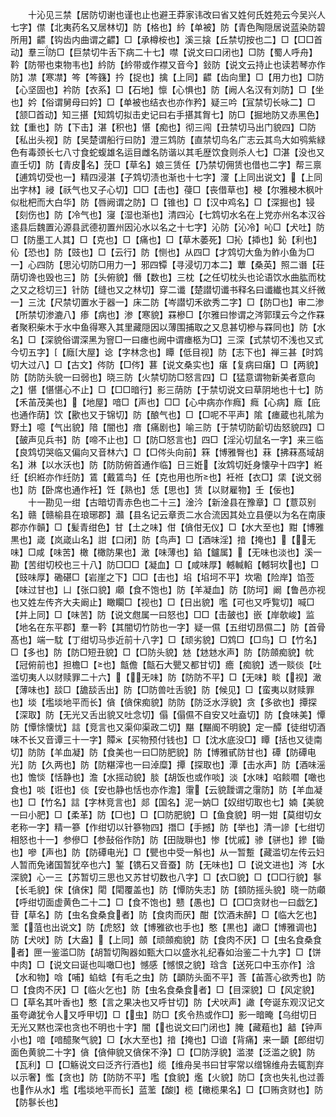 <!-- { "loadSidebar": true } -->
　　十沁见三禁【居防切谢也谨也止也避王莽家讳改曰省又姓何氏姓苑云今吴兴人七字】僸【北夷药名又居林切】防【格也】紟【单被】防【青色陶隠居说蓝染防碧所用】齽【钩齿内曲谓之齽】□【承樽桉也】溪三搇【丘禁切按也二】□【□□首动】羣三防□【巨禁切牛舌下病二十七】噤【说文曰口闭也】□防【蜀人呼舟】靲【防带也束物韦也】紟防【紟带或作襟又音今】鈙防【说文云持止也读若琴亦作防】凚【寒凚】笒【笒籛】扲【捉也】擒【上同】齽【齿向里】□【用力也】□防【心坚固也】衿防【衣系】□【石地】懔【心惧也】防【阙人名汉有刘防】□【坐也】妗【俗谓舅母曰妗】□【单被也结衣也亦作矜】疑三吟【冝禁切长咏二】□【颔□首动】知三揕【知鸩切拟击史记曰右手揕其胷七】防□【掘地防又赤黑色】鈂【重也】防【下击】湛【积也】愖【痴也】彻三闯【丑禁切马出门貌四】□防【私出头视】防【吴楚谓船行曰防】澄三鸩防【直禁切鸟名广志云其鸟大如鸮紫緑色有毒颈长七八寸食蛇蝮雄名运目雌名防谐以其毛歴饮食则杀人七】□湛【没也又直壬切】防【青皮名】莐□【草名】娘三赁任【乃禁切佣赁也借也二字】帮三禀【逋鸩切受也一】精四浸湛【子鸩切渍也渐也十七字】濅【上同出说文】【上同出字林】祲【祅气也又子心切】□□【击也】葠□【丧借草也】梫【尔雅梫木枫叶似枇杷而大白华】防【唇阙谓之防】□【锥也】□【汉中鸡名】□【深掘也】锓【刻伤也】防【冷气也】寖【湿也渐也】清四沁【七鸩切水名在上党亦州名本汉谷逺县后魏置沁源县武德初置州因沁水以名之十七字】沁防【沁冷】吣□【犬吐】防□【防墨工人其】□【克也】□【痛也】□【草木萎死】□抋【揷也】鈊【利也】伈【恐也】防【豉也】□【云行】防【恻也】从四□【才鸩切大鱼为鲊小鱼为□一】心四防【思沁切防□用力一】邪四镡【寻浸切刀本二】蕈【桑英】照二谮【荘荫切谗也毁也三】防【头俯貌】僭【数也】三枕【之任切枕头也论语饮水曲肱而枕之又之稔切三】针防【缝也又之林切】穿二谶【楚譛切谶书释名曰谶纎也其义纤微一】三沈【尺禁切置水于器一】床二防【岑譛切禾欲秀二字】□【防□也】审二渗【所禁切渗漉八】瘆【病也】渗【寒貌】罧槮□【尔雅曰惨谓之涔郭璞云今之作罧者聚积柴木于水中鱼得寒入其里藏隠因以薄围捕取之又息甚切槮与罧同也】防【水名】□【深貌俗谓深黑为窨□一曰瘗也阙中谓瘗柩为□】三深【式禁切不浅也又式今切五字】【廕大屋】谂【字林念也】瞫【低目视】防【志下也】禅三甚【时鸩切大过八】□【古文】侺防【□侺】葚【说文桑实也】瘎【复病曰瘎】□【两貌】防【防防头貌一曰弱也】晓三防【火禁切防□怒言四】□【猛意谓物新美者意向之】愖【愖愖心不止】□【□□暗行】影三荫防【于禁切说文曰草阴地也十七】防【禾苖茂美也】【地屋】喑□【声也】□□【心中病亦作癊】癊【心病】廕【庇也通作荫】饮【歠也又于锦切】防【酿气也】□【□呢不平声】隂【瘗蔵也礼隂为野土】噫【气出貌】隌【闇也】瘖【痛剧也】喻三防【于禁切防齘切齿怒貌四】□【皷声见兵书】防【啼不止也】□【防□怒言也】四□【淫沁切鼠名一字】来三临【良鸩切哭临又偏向又音林六】□【□侺头向前】箖【博雅臀也】菻【拂菻髙域胡名】淋【以水沃也】防【防防俯首通作临】日三姙【汝鸩切妊身懐孕十四字】絍纴【织絍亦作纴防】鵀【戴鵀鸟】任【克也用也所也】衽袵【衣□】栠【说文弱也】防【卧席也通作衽】饪【熟也】恁【思也】赁【以财雇物】壬【佞也】
　　十一勘见一绀【古暗切青赤色也二十三】淦汵【新淦县在豫章】□【薏苡别名】赣【赣榆县在琅琊郡】灨【县名记云章贡二水合流因其处立县便以为名在南康郡亦作贑】□【髪青绀色】甘【土之味】佄【僋佄无仪】□【水大至也】黚【博雅黒也】嵅【岚嵅山名】詌【口闭】防【鸟声】□【酒味淫】揞【掩也】【无味】□咸【味苦】橄【橄防果也】澉【味薄也】錎【鑪属】【无味也淡也】溪一勘【苦绀切校也三十八】防□□□【凝血】□【咸味厚】轗輱輡【轗轲坎也】□【豉味厚】磡碪□【岩崖之下】□□【击也】埳【埳坷不平】坎墈【险岸】馅莶【味过甘也】凵【张口貌】顑【食不饱也】防【羊凝血】防【防坷】阚【鲁邑亦视也又姓左传齐大夫阚止】瞰矙□【视也】□【日出貌】嚂【可也又呼覧切】喊□【并上同】□【味苦】防【说文甝属一曰怒也】□□【击皷也】嵌【岸欹峻】监【地名在东平郡】羣一靲【其闇切竹防也一字】疑一儑【五绀切昂儑二】防【首骨髙也】端一馾【丁绀切马歩近前十八字】□【顽劣貌】□鸩□【□鸟】□【竹名】□【多也】防【防□短丑貌】□【□防头貌】沊【沊沊水声】防【防顩痴貌】帎【冠俯前也】担檐□【也】甔儋【甔石大甖又都甘切】癚【痴貌】透一赕倓【吐滥切夷人以财赎罪二十六】【无味】防【防防不平】□【无味】睒【视】澉【薄味也】舕□【舚舕舌出】防【□防兽吐舌貌】防【候见】□【蛮夷以财赎罪也】埮【壏埮地平而长】僋【僋俕痴貌】防防【防泛水浮貌】贪【多欲也】撢探【深取】防【无光又舌出貌又吐念切】傝【傝儑不自安又吐盍切】防【食味美】憛防【憛悇懐忧】誩【竞言也又渠仰渠政二切】黮【黮阍不明貌】定一醰【徒绀切酒味不长又音谭三十一字】贉【买物预付钱也】□【沈水底没□】瞫【括也又徒南切】防防【羊血凝】防【食美也一曰□防肥貌】防【博雅甙防甘也】磹【防磹电光】防【久两也】防【防糂滓也一曰淖糜】撢【探取也】潭【击水声】防【酒味滛也】憺惔【恬静也】澹【水摇动貌】腅【胡饭也或作啖】淡【水味】啗餤嚪【噉也食也】啖【诳也】倓【安也静也恬也亦作澹】霮【云貌靉谓之霮防】防【羊血凝也】□【竹名】誩【字林竞言也】郯【国名】泥一妠□【奴绀切取也七】婻【美貌一曰小肥】□【柔革】防【□也】□【□防肥貌】□【鱼食貌】明一姏【莫绀切女老称一字】精一篸【作绀切以针篸物四】撍□【手撼】防【举也】清一謲【七绀切相怒也十一】参傪□【参鼔俗作防】防【田陇聨也】惨【忧戚】骖【骈也】鏒【锄也】嘇【声也】防【防磹电光】□【甖也中受一斛也】从一暂蹔【藏滥切左传云妇人暂而免诸国暂犹卒也六】錾【镌石又音蚕】防【无味也】□【说文进也】涔【水深貌】心一三【苏暂切三思也又苏甘切数也八字】□【衣□貌】□【□□行貌】鬖【长毛貌】俕【僋俕】閐【閐覆盖也】防【憛防失志】防【顉防摇头貌】晓一防顑【呼绀切面虚黄色二十二】□【食不饱也】戆【愚也】□【□□贪财也一曰戯乞】苷【草名】防【虫名食桑食者】防【食肉而厌】酣【饮酒未醉】□【临大乞也】蘫【菹也出说文】防【虎怒】敛【博雅欲也手也】憨【黒也】譀□【博雅调也】防【犬吠】防【大盎】【上同】顩【顽顩痴貌】防【食肉不厌】□【虫名食桑食者】匣一鉴滥□防【胡暂切陶器如甄大口以盛氷礼纪春如治鉴二十九字】□【饼中肉】□【说文曰诞也叫噉□也】憾感【憾恨之貌】琀含【送死口中玉亦作】浛【水和物】唅【哺】蜭蛿【有毛之虫】防【顲防头面不平】莟【苖莟心欲秀也】防□【食肉不厌】□【临火乞也】防【虫名食桑食者】□【目深貌】□【风定貌】□【草名其叶香也】憨【言之果决也又呼甘切】防【犬吠声】譀【夸诞东观汉记文虽夸譀犹令人又呼甲切】□【虫】防□【炙令热或作□】影一暗晻【乌绀切日无光又黙也深也贪也不明也十字】闇【也说文曰门闭也】腌【藏蒩也】韽【钟声小也】喑【喑醷聚气貌】□【水大至也】揞【掩也】□谙【背痛】来一顲【郎绀切面色黄貌二十字】僋【僋伸貌又僋俕不浄】□【□防浮貌】滥漤【泛滥之貌】防【瓦利】□【□觞说文曰泛齐行酒也】缆【维舟吴书曰甘寜常以缯锦维舟去辄割弃以示奢】懢【贪也】防【防防不平】嚂【食貌】爁【火貌】防□【贪也失礼也过善也作从水】壏【壏埮地平而长】蓝蘫【酸】榄【橄榄果名】□【□贿贪财也】防【防鬖长也】
